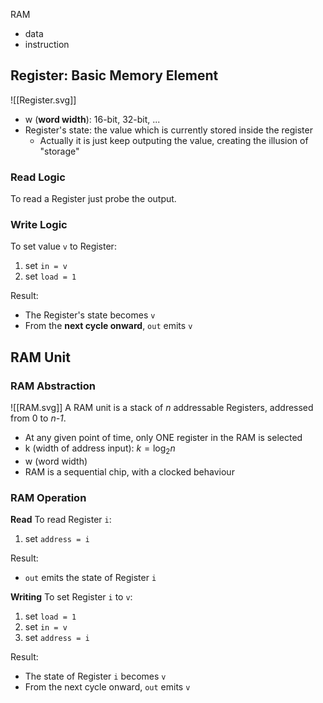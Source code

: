 RAM
- data
- instruction
## Register: Basic Memory Element
![[Register.svg]]

- w (**word width**): 16-bit, 32-bit, ...
- Register's state: the value which is currently stored inside the register
	- Actually it is just keep outputing the value, creating the illusion of "storage"


### Read Logic
To read a Register just probe the output.
### Write Logic
To set value `v` to Register:
1. set `in = v`
2. set `load = 1`

Result:
- The Register's state becomes `v`
- From the **next cycle onward**, `out` emits `v`


## RAM Unit
### RAM Abstraction
![[RAM.svg]]
A RAM unit is a stack of *n* addressable Registers, addressed from 0 to *n-1*.

- At any given point of time, only ONE register in the RAM is selected
- k (width of address input): $k = \log_2n$
- w (word width)
- RAM is a sequential chip, with a clocked behaviour
### RAM Operation
**Read**
To read Register `i`:
1. set `address = i`

Result:
- `out` emits the state of Register `i`

**Writing**
To set Register `i` to `v`:
1. set `load = 1`
2. set `in = v`
3. set `address = i`

Result:
- The state of Register `i` becomes `v`
- From the next cycle onward, `out` emits `v`

